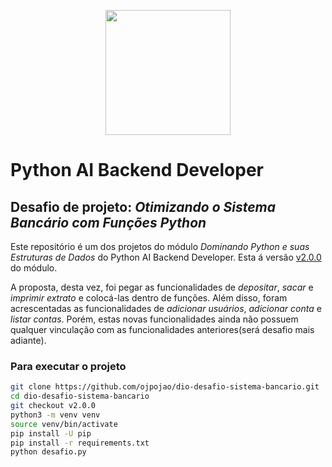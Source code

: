 <p align="center">
  <img src="https://hermes.dio.me/tracks/648ef080-6c4b-4e54-bf72-34f62030f350.png" style="height: 200px; width:200px;"/>
</p>

# Python AI Backend Developer

## Desafio de projeto: _Otimizando o Sistema Bancário com Funções Python_

Este repositório é um dos projetos do módulo _Dominando Python e suas Estruturas de Dados_ do Python AI Backend Developer.
Esta á versão [v2.0.0](https://github.com/ojpojao/dio-desafio-sistema-bancario/tree/v2.0.0) do módulo.

A proposta, desta vez, foi pegar as funcionalidades de _depositar_, _sacar_ e _imprimir extrato_ e colocá-las dentro de funções. Além disso, foram acrescentadas as funcionalidades de _adicionar usuários_, _adicionar conta_ e _listar contas_. Porém, estas novas funcionalidades ainda não possuem qualquer vinculação com as funcionalidades anteriores(será desafio mais adiante).

### Para executar o projeto
```bash
git clone https://github.com/ojpojao/dio-desafio-sistema-bancario.git
cd dio-desafio-sistema-bancario
git checkout v2.0.0
python3 -m venv venv
source venv/bin/activate
pip install -U pip
pip install -r requirements.txt
python desafio.py
```